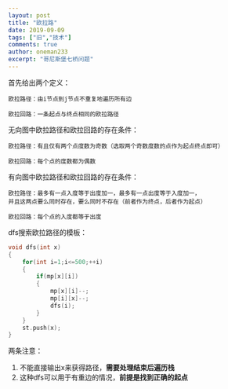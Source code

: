 ```yaml
---
layout: post
title: "欧拉路"
date: 2019-09-09
tags: ["旧","技术"]
comments: true
author: oneman233
excerpt: "哥尼斯堡七桥问题"
---
```


首先给出两个定义：

    欧拉路径：由i节点到j节点不重复地遍历所有边
    
    欧拉回路：一条起点与终点相同的欧拉路径

无向图中欧拉路径和欧拉回路的存在条件：

    欧拉路径：有且仅有两个点度数为奇数（选取两个奇数度数的点作为起点终点即可）

    欧拉回路：每个点的度数都为偶数

有向图中欧拉路径和欧拉回路的存在条件：

    欧拉路径：最多有一点入度等于出度加一，最多有一点出度等于入度加一，
    并且这两点要么同时存在，要么同时不存在（前者作为终点，后者作为起点）

    欧拉回路：每个点的入度都等于出度

dfs搜索欧拉路径的模板：

```c++
void dfs(int x)
{
	for(int i=1;i<=500;++i)
	{
		if(mp[x][i])
		{
			mp[x][i]--;
			mp[i][x]--;
			dfs(i);
		}
	}
	st.push(x);
}
```

两条注意：

1. 不能直接输出x来获得路径，**需要处理结束后遍历栈**
2. 这种dfs可以用于有重边的情况，**前提是找到正确的起点**
